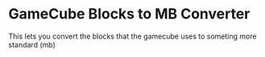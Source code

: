 # GameCube Blocks to MB Converter

This lets you convert the blocks that the gamecube uses to someting more standard (mb)
